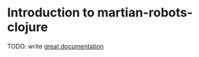 # Introduction to martian-robots-clojure

TODO: write [great documentation](http://jacobian.org/writing/great-documentation/what-to-write/)
